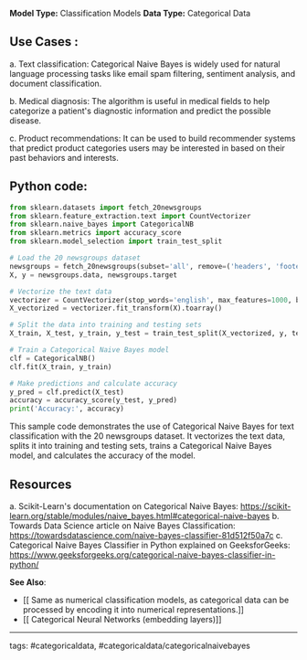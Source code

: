 **Model Type:**  Classification Models
**Data Type:**  Categorical Data

## Use Cases :

a. Text classification: Categorical Naive Bayes is widely used for natural language processing tasks like email spam filtering, sentiment analysis, and document classification.

b. Medical diagnosis: The algorithm is useful in medical fields to help categorize a patient's diagnostic information and predict the possible disease.

c. Product recommendations: It can be used to build recommender systems that predict product categories users may be interested in based on their past behaviors and interests.


## Python code: 

```python
from sklearn.datasets import fetch_20newsgroups
from sklearn.feature_extraction.text import CountVectorizer
from sklearn.naive_bayes import CategoricalNB
from sklearn.metrics import accuracy_score
from sklearn.model_selection import train_test_split

# Load the 20 newsgroups dataset
newsgroups = fetch_20newsgroups(subset='all', remove=('headers', 'footers', 'quotes'))
X, y = newsgroups.data, newsgroups.target

# Vectorize the text data
vectorizer = CountVectorizer(stop_words='english', max_features=1000, binary=True)
X_vectorized = vectorizer.fit_transform(X).toarray()

# Split the data into training and testing sets
X_train, X_test, y_train, y_test = train_test_split(X_vectorized, y, test_size=0.2, random_state=42)

# Train a Categorical Naive Bayes model
clf = CategoricalNB()
clf.fit(X_train, y_train)

# Make predictions and calculate accuracy
y_pred = clf.predict(X_test)
accuracy = accuracy_score(y_test, y_pred)
print('Accuracy:', accuracy)
```

This sample code demonstrates the use of Categorical Naive Bayes for text classification with the 20 newsgroups dataset. It vectorizes the text data, splits it into training and testing sets, trains a Categorical Naive Bayes model, and calculates the accuracy of the model.


## Resources

a. Scikit-Learn's documentation on Categorical Naive Bayes: https://scikit-learn.org/stable/modules/naive_bayes.html#categorical-naive-bayes
b. Towards Data Science article on Naive Bayes Classification: https://towardsdatascience.com/naive-bayes-classifier-81d512f50a7c
c. Categorical Naive Bayes Classifier in Python explained on GeeksforGeeks: https://www.geeksforgeeks.org/categorical-naive-bayes-classifier-in-python/

**See Also**:

- [[ Same as numerical classification models, as categorical data can be processed by encoding it into numerical representations.]]
- [[ Categorical Neural Networks (embedding layers)]]

---
tags: #categoricaldata, #categoricaldata/categoricalnaivebayes
